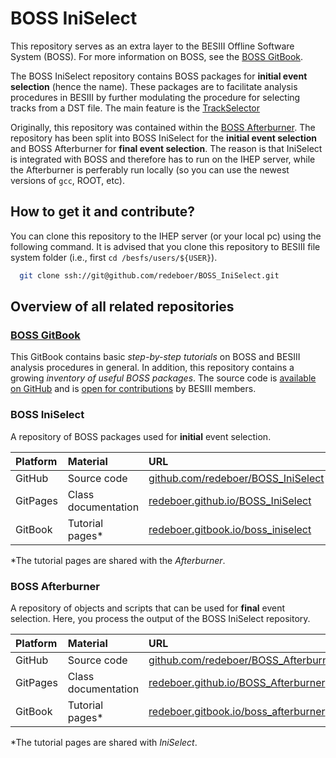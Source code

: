 # BOSS IniSelect

This repository serves as an extra layer to the BESIII Offline Software System (BOSS). For more information on BOSS, see the [BOSS GitBook](https://besiii.gitbook.io/boss).

The BOSS IniSelect repository contains BOSS packages for **initial event selection** (hence the name). These packages are to facilitate analysis procedures in BESIII by further modulating the procedure for selecting tracks from a DST file. The main feature is the [TrackSelector]()

Originally, this repository was contained within the [BOSS Afterburner](https://github.com/redeboer/BOSS_Afterburner). The repository has been split into BOSS IniSelect for the **initial event selection** and BOSS Afterburner for **final event selection**. The reason is that IniSelect is integrated with BOSS and therefore has to run on the IHEP server, while the Afterburner is perferably run locally (so you can use the newest versions of `gcc`, ROOT, etc).


## How to get it and contribute?

You can clone this repository to the IHEP server (or your local pc) using the following command. It is advised that you clone this repository to BESIII file system folder (i.e., first `cd /besfs/users/${USER}`).

```bash
  git clone ssh://git@github.com/redeboer/BOSS_IniSelect.git
```


## Overview of all related repositories

### [BOSS GitBook](https://besiii.gitbook.io/boss)

This GitBook contains basic *step-by-step tutorials* on BOSS and BESIII analysis procedures in general. In addition, this repository contains a growing *inventory of useful BOSS packages*. The source code is [available on GitHub](https://github.com/redeboer/BOSS_Gitbook) and is [open for contributions](https://besiii.gitbook.io/boss/) by BESIII members.

### BOSS IniSelect

A repository of BOSS packages used for **initial** event selection.

| Platform | Material            | URL |
|:---------|:--------------------|:----|
| GitHub   | Source code         | [github.com/redeboer/BOSS_IniSelect](https://github.com/redeboer/BOSS_IniSelect) |
| GitPages | Class documentation | [redeboer.github.io/BOSS_IniSelect](https://redeboer.github.io/BOSS_IniSelect/index.html) |
| GitBook  | Tutorial pages\*    | [redeboer.gitbook.io/boss_iniselect](https://redeboer.gitbook.io/boss_afterburner/) |

\*The tutorial pages are shared with the *Afterburner*.

### BOSS Afterburner

A repository of objects and scripts that can be used for **final** event selection. Here, you process the output of the BOSS IniSelect repository.

| Platform | Material            | URL |
|:---------|:--------------------|:----|
| GitHub   | Source code         | [github.com/redeboer/BOSS_Afterburner](https://github.com/redeboer/BOSS_Afterburner) |
| GitPages | Class documentation | [redeboer.github.io/BOSS_Afterburner](https://redeboer.github.io/BOSS_Afterburner/index.html) |
| GitBook  | Tutorial pages\*    | [redeboer.gitbook.io/boss_afterburner](https://redeboer.gitbook.io/boss_afterburner/) |

\*The tutorial pages are shared with *IniSelect*.
